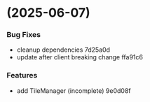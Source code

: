 #  (2025-06-07)


### Bug Fixes

* cleanup dependencies 7d25a0d
* update after client breaking change ffa91c6


### Features

* add TileManager (incomplete) 9e0d08f



